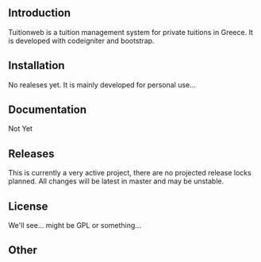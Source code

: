 ## Introduction

Tuitionweb is a tuition management system for private tuitions in Greece. It is developed with codeigniter and bootstrap.

## Installation

No realeses yet. It is mainly developed for personal use...

## Documentation

Not Yet

## Releases

This is currently a very active project, there are no projected release locks planned. All changes will be latest in master and may be unstable.

## License

We'll see... might be GPL or something...

## Other


